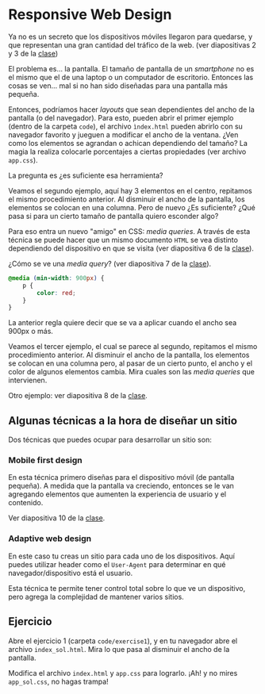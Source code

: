 # Responsive Web Design

Ya no es un secreto que los dispositivos móviles llegaron para quedarse, y que representan una gran cantidad del tráfico de la web. (ver diapositivas 2 y 3 de la [clase](./Clase14.pdf))

El problema es... la pantalla. El tamaño de pantalla de un _smartphone_ no es el mismo que el de una laptop o un computador de escritorio. Entonces las cosas se ven... mal si no han sido diseñadas para una pantalla más pequeña.

Entonces, podríamos hacer _layouts_ que sean dependientes del ancho de la pantalla (o del navegador). Para esto, pueden abrir el primer ejemplo (dentro de la carpeta `code`), el archivo `ìndex.html` pueden abrirlo con su navegador favorito y jueguen a modificar el ancho de la ventana. ¿Ven como los elementos se agrandan o achican dependiendo del tamaño? La magia la realiza colocarle porcentajes a ciertas propiedades (ver archivo `app.css`).

La pregunta es ¿es suficiente esa herramienta?

Veamos el segundo ejemplo, aquí hay 3 elementos en el centro, repitamos el mismo procedimiento anterior. Al disminuir el ancho de la pantalla, los elementos se colocan en una columna. Pero de nuevo ¿Es suficiente? ¿Qué pasa si para un cierto tamaño de pantalla quiero esconder algo?

Para eso entra un nuevo "amigo" en CSS: _media queries_. A través de esta técnica se puede hacer que un mismo documento `HTML` se vea distinto dependiendo del dispositivo en que se visita (ver diapositiva 6 de la [clase](./Clase14.pdf)).

¿Cómo se ve una _media query_? (ver diapositiva 7 de la [clase](./Clase14.pdf)).

```css
@media (min-width: 900px) {
    p {
        color: red;
    }
}
```
La anterior regla quiere decir que se va a aplicar cuando el ancho sea 900px o más.

Veamos el tercer ejemplo, el cual se parece al segundo, repitamos el mismo procedimiento anterior. Al disminuir el ancho de la pantalla, los elementos se colocan en una columna pero, al pasar de un cierto punto, el ancho y el color de algunos elementos cambia. Mira cuales son las _media queries_ que intervienen.

Otro ejemplo: ver diapositiva 8 de la [clase](./Clase14.pdf).

## Algunas técnicas a la hora de diseñar un sitio

Dos técnicas que puedes ocupar para desarrollar un sitio son:

### Mobile first design

En esta técnica primero diseñas para el dispositivo móvil (de pantalla pequeña). A medida que la pantalla va creciendo, entonces se le van agregando elementos que aumenten la experiencia de usuario y el contenido.

Ver diapositiva 10 de la [clase](./Clase14.pdf).

### Adaptive web design

En este caso tu creas un sitio para cada uno de los dispositivos. Aquí puedes utilizar header como el `User-Agent` para determinar en qué navegador/dispositivo está el usuario.

Esta técnica te permite tener control total sobre lo que ve un dispositivo, pero agrega la complejidad de mantener varios sitios.

## Ejercicio

Abre el ejercicio 1 (carpeta `code/exercise1`), y en tu navegador abre el archivo `index_sol.html`. Mira lo que pasa al disminuir el ancho de la pantalla.

Modifica el archivo `index.html` y `app.css` para lograrlo. ¡Ah! y no mires `app_sol.css`, no hagas trampa!
